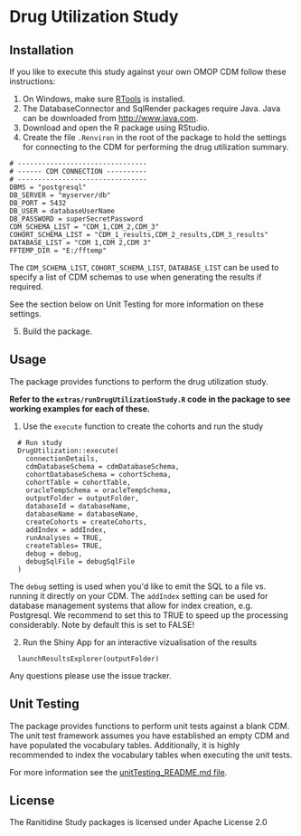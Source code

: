 # Drug Utilization Study

## Installation 
If you like to execute this study against your own OMOP CDM follow these instructions:

1. On Windows, make sure [RTools](http://cran.r-project.org/bin/windows/Rtools/) is installed.
2. The DatabaseConnector and SqlRender packages require Java. Java can be downloaded from
<a href="http://www.java.com" target="_blank">http://www.java.com</a>.
3. Download and open the R package using RStudio. 
4. Create the file `.Renviron` in the root of the package to hold the settings for connecting to the CDM for performing the drug utilization summary.

````
# --------------------------------
# ------ CDM CONNECTION ----------
# --------------------------------
DBMS = "postgresql"
DB_SERVER = "myserver/db"
DB_PORT = 5432
DB_USER = databaseUserName
DB_PASSWORD = superSecretPassword
CDM_SCHEMA_LIST = "CDM_1,CDM_2,CDM_3"
COHORT_SCHEMA_LIST = "CDM_1_results,CDM_2_results,CDM_3_results"
DATABASE_LIST = "CDM 1,CDM 2,CDM 3"
FFTEMP_DIR = "E:/fftemp"
````
The `CDM_SCHEMA_LIST`, `COHORT_SCHEMA_LIST`, `DATABASE_LIST` can be used to specify a list of CDM schemas to use when generating the results if required.

See the section below on Unit Testing for more information on these settings.

5. Build the package.

## Usage

The package provides functions to perform the drug utilization study.

**Refer to the `extras/runDrugUtilizationStudy.R` code in the package to see working examples for each of these.**

1.   Use the `execute` function to create the cohorts and run the study

````
  # Run study
  DrugUtilization::execute(
    connectionDetails,
    cdmDatabaseSchema = cdmDatabaseSchema,
    cohortDatabaseSchema = cohortSchema,
    cohortTable = cohortTable,
    oracleTempSchema = oracleTempSchema,
    outputFolder = outputFolder,
    databaseId = databaseName,
    databaseName = databaseName,
    createCohorts = createCohorts,
    addIndex = addIndex,
    runAnalyses = TRUE,
    createTables= TRUE,
    debug = debug,
    debugSqlFile = debugSqlFile
  )
````

The `debug` setting is used when you'd like to emit the SQL to a file vs. running it directly on your CDM.
The `addIndex` setting can be used for database management systems that allow for index creation, e.g. Postgresql. We recommend to set this to TRUE to speed up the processing considerably. Note by default this is set to FALSE!

2. Run the Shiny App for an interactive vizualisation of the results

````
  launchResultsExplorer(outputFolder)
````

Any questions please use the issue tracker.

## Unit Testing

The package provides functions to perform unit tests against a blank CDM. The unit test framework assumes you have established an empty CDM and have populated the vocabulary tables. Additionally, it is highly recommended to index the vocabulary tables when executing the unit tests.

For more information see the [unitTesting_README.md file](https://github.com/mi-erasmusmc/RanitidineStudy/blob/master/unitTesting_README.md).

## License
The Ranitidine Study packages is licensed under Apache License 2.0



